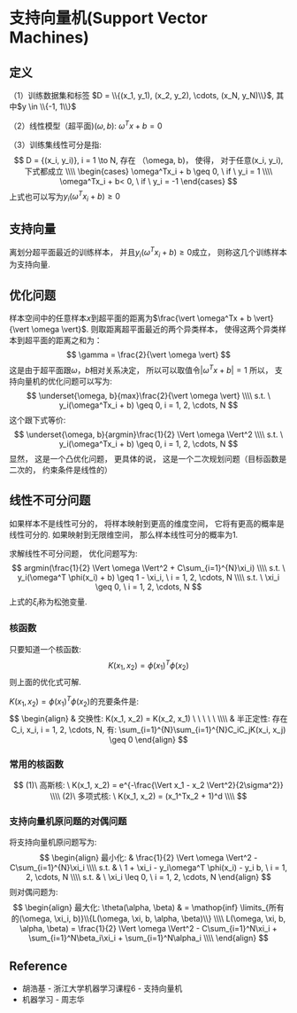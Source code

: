 # 支持向量机(Support Vector Machines)

## 定义
（1）训练数据集和标签 $D = \\{(x_1, y_1), (x_2, y_2), \cdots, (x_N, y_N)\\}$, 其中$y \in \\{-1, 1\\}$

（2）线性模型（超平面)$(\omega, b)$: $\omega^Tx + b = 0$

（3）训练集线性可分是指:
$$
D = {(x_i, y_i)}, i =  1 \to N, 存在 （\omega, b)，  使得， 对于任意(x_i, y_i), 下式都成立 \\\\
\begin{cases}
\omega^Tx_i + b \geq 0,  \ if \  y_i = 1 \\\\
\omega^Tx_i + b< 0,  \ if \ y_i = -1
\end{cases}
$$
上式也可以写为$y_i(\omega^Tx_i + b) \geq 0$

## 支持向量 
离划分超平面最近的训练样本， 并且$y_i(\omega^Tx_i + b) \geq 0$成立， 则称这几个训练样本为支持向量.

## 优化问题
样本空间中的任意样本$x$到超平面的距离为$\frac{\vert \omega^Tx + b \vert}{\vert \omega \vert}$. 则取距离超平面最近的两个异类样本， 使得这两个异类样本到超平面的距离之和为：
$$
\gamma = \frac{2}{\vert \omega \vert}
$$
这是由于超平面跟$\omega，b$相对关系决定， 所以可以取值令$\vert \omega^Tx + b \vert = 1$
所以， 支持向量机的优化问题可以写为:
$$
\underset{\omega, b}{max}\frac{2}{\vert \omega \vert} \\\\
s.t. \  y_i(\omega^Tx_i + b) \geq 0, i = 1, 2, \cdots, N
$$
这个跟下式等价:
$$
\underset{\omega, b}{argmin}\frac{1}{2} \Vert \omega \Vert^2 \\\\
s.t. \  y_i(\omega^Tx_i + b) \geq 0, i = 1, 2, \cdots, N
$$
显然， 这是一个凸优化问题， 更具体的说， 这是一个二次规划问题（目标函数是二次的， 约束条件是线性的）

## 线性不可分问题
 如果样本不是线性可分的， 将样本映射到更高的维度空间， 它将有更高的概率是线性可分的. 如果映射到无限维空间， 那么样本线性可分的概率为1.
 
求解线性不可分问题， 优化问题写为:
$$
argmin(\frac{1}{2} \Vert \omega \Vert^2 + C\sum_{i=1}^{N}\xi_i) \\\\
s.t. \ y_i(\omega^T \phi(x_i) + b) \geq 1 - \xi_i,  \  i = 1, 2, \cdots, N \\\\
s.t. \ \xi_i \geq 0, \ i = 1, 2, \cdots, N
$$
上式的$\xi_i$称为松弛变量.

### 核函数
只要知道一个核函数:
$$
K(x_1, x_2) = \phi(x_1)^T\phi(x_2)
$$
则上面的优化式可解.

$K(x_1, x_2) = \phi(x_1)^T\phi(x_2)$的充要条件是:
$$
\begin{align}
& 交换性: K(x_1, x_2) = K(x_2, x_1) \ \ \ \ \    \\\\
& 半正定性: 存在C_i, x_i, i = 1, 2, \cdots, N, 有:  \sum_{i=1}^{N}\sum_{i=1}^{N}C_iC_jK(x_i, x_j) \geq 0 
\end{align}
$$

### 常用的核函数
$$
(1)\ 高斯核: \ K(x_1, x_2) = e^{-\frac{\Vert x_1 - x_2 \Vert^2}{2\sigma^2}} \\\\
(2)\ 多项式核: \ K(x_1, x_2) = (x_1^Tx_2 + 1)^d  \\\\
$$

### 支持向量机原问题的对偶问题
将支持向量机原问题写为:
$$
\begin{align}
最小化: & \frac{1}{2} \Vert \omega \Vert^2 - C\sum_{i=1}^{N}\xi_i \\\\
s.t. & \ 1 + \xi_i - y_i\omega^T \phi(x_i) - y_i b, \  i = 1, 2, \cdots, N \\\\
s.t. & \ \xi_i \leq 0, \ i = 1, 2, \cdots, N
\end{align}
$$
则对偶问题为:
$$
\begin{align}
最大化: \theta(\alpha, \beta) & = \mathop{inf} \limits_{所有的(\omega, \xi_i, b)}\\{L(\omega, \xi, b, \alpha, \beta)\\} \\\\
 L(\omega, \xi, b, \alpha, \beta) = \frac{1}{2} \Vert \omega \Vert^2 - C\sum_{i=1}^N\xi_i + \sum_{i=1}^N\beta_i\xi_i + \sum_{i=1}^N\alpha_i   \\\\
\end{align}
$$


## Reference
* 胡浩基 - 浙江大学机器学习课程6 - 支持向量机
* 机器学习 - 周志华


